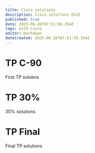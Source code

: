 ```yaml
---
title: Cisco solutions
description: Cisco solutions ES25
published: true
date: 2025-06-26T07:51:50.354Z
tags: es25-cisco
editor: markdown
dateCreated: 2025-06-26T07:51:50.354Z
---
```


# TP C-90
First TP solutins

# TP 30%
30% solutions

# TP Final
Final TP solutions
